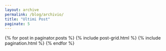 ```yaml
---
layout: archive
permalink: /blog/archivio/
title: "Ultimi Post"
paginate: 5
---
```


<div class="tiles">
{% for post in paginator.posts %}
	{% include post-grid.html %}
	{% include pagination.html %}
{% endfor %}
</div><!-- /.tiles -->
